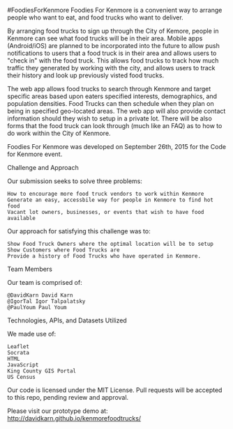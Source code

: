 #FoodiesForKenmore
Foodies For Kenmore is a convenient way to arrange people who want to eat, and food trucks who want to deliver.

By arranging food trucks to sign up through the City of Kemore, people in Kenmore can see what food trucks will be in their area. Mobile apps (Android/iOS) are planned to be incorporated into the future to allow push notifications to users that a food truck is in their area and allows users to "check in" with the food truck. This allows food trucks to track how much traffic they generated by working with the city, and allows users to track their history and look up previously visted food trucks.

The web app allows food trucks to search through Kenmore and target specific areas based upon eaters specified interests, demographics, and population densities. Food Trucks can then schedule when they plan on being in specified geo-located areas. The web app will also provide contact information should they wish to setup in a private lot. There will be also forms that the food truck can look through (much like an FAQ) as to how to do work within the City of Kenmore.

Foodies For Kenmore was developed on September 26th, 2015 for the Code for Kenmore event.

Challenge and Approach

Our submission seeks to solve three problems:

    How to encourage more food truck vendors to work within Kenmore
    Generate an easy, accessbile way for people in Kenmore to find hot food
    Vacant lot owners, businesses, or events that wish to have food available

Our approach for satisfying this challenge was to:

    Show Food Truck Owners where the optimal location will be to setup
    Show Customers where Food Trucks are
    Provide a history of Food Trucks who have operated in Kenmore.

Team Members

Our team is comprised of:

    @DavidKarn David Karn
    @IgorTal Igor Talpalatsky
    @PaulYoum Paul Youm

Technologies, APIs, and Datasets Utilized

We made use of:

    Leaflet
    Socrata
    HTML
    JavaScript
    King County GIS Portal
    US Census

Our code is licensed under the MIT License. Pull requests will be accepted to this repo, pending review and approval.

Please visit our prototype demo at: http://davidkarn.github.io/kenmorefoodtrucks/
